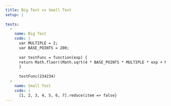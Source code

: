```yaml
---
title: Big Test vs Small Test
setup: |
  
tests:
  -
    name: Big Test
    code: |
      var MULTIPLE = 2;
      var BASE_POINTS = 200;
      
      var testFunc = function(exp) {
      return Math.floor((Math.sqrt(4 * BASE_POINTS * MULTIPLE * exp + Math.pow(BASE_POINTS, 2)) - BASE_POINTS) / (2 * BASE_POINTS * MULTIPLE))+1;
      }
      
      testFunc(234234)
  -
    name: Small Test
    code: |
      [1, 2, 3, 4, 5, 6, 7].reduce(item => false}
---
```


